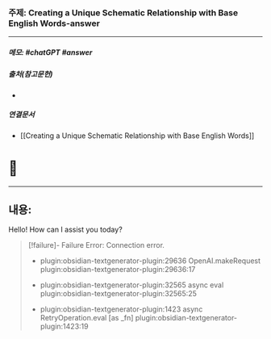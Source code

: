 ### 주제: Creating a Unique Schematic Relationship with Base English Words-answer
----
##### 메모: #chatGPT #answer

##### 출처(참고문헌)
-

##### 연결문서
- [[Creating a Unique Schematic Relationship with Base English Words]]

# 🤖
----
## 내용:

Hello! How can I assist you today?
> [!failure]- Failure 
>   Error: Connection error.
>   
>   - plugin:obsidian-textgenerator-plugin:29636 OpenAI.makeRequest
>     plugin:obsidian-textgenerator-plugin:29636:17
>   
>   - plugin:obsidian-textgenerator-plugin:32565 async eval
>     plugin:obsidian-textgenerator-plugin:32565:25
>   
>   - plugin:obsidian-textgenerator-plugin:1423 async RetryOperation.eval [as _fn]    plugin:obsidian-textgenerator-plugin:1423:19
>   
>  
